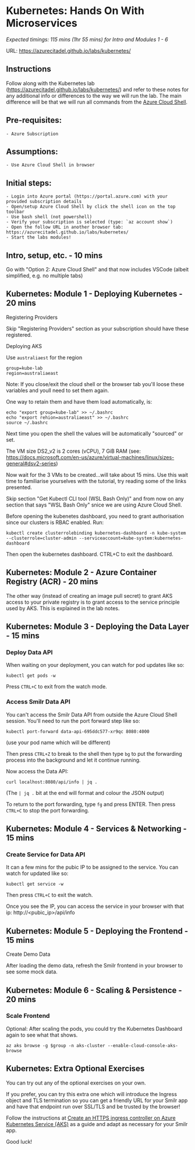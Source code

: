 # Kubernetes: Hands On With Microservices

*Expected timings: 115 mins (1hr 55 mins) for Intro and Modules 1 - 6*

URL: https://azurecitadel.github.io/labs/kubernetes/

## Instructions

Follow along with the Kubernetes lab (https://azurecitadel.github.io/labs/kubernetes/) and refer to these notes for any additional info or differences to the way we will run the lab.  The main difference will be that we will run all commands from the [Azure Cloud Shell](https://docs.microsoft.com/en-us/azure/cloud-shell/overview).

## Pre-requisites:
	- Azure Subscription

## Assumptions:
	- Use Azure Cloud Shell in browser

## Initial steps:
	- Login into Azure portal (https://portal.azure.com) with your provided subscription details
	- Open/setup Azure Cloud Shell by click the shell icon on the top toolbar
	- Use bash shell (not powershell)
	- Verify your subscription is selected (type: `az account show`)
	- Open the follow URL in another browser tab: https://azurecitadel.github.io/labs/kubernetes/
	- Start the labs modules!

## Intro, setup, etc. - 10 mins

Go with "Option 2: Azure Cloud Shell" and that now includes VSCode (albeit simplified, e.g. no multiple tabs)

## Kubernetes: Module 1 - Deploying Kubernetes - 20 mins

Registering Providers

Skip "Registering Providers" section as your subscription should have these registered.

Deploying AKS

Use `australiaest` for the region

```
group=kube-lab
region=australiaeast
```

Note: If you close/exit the cloud shell or the browser tab you'll loose these variables and youll need to set them again.

One way to retain them and have them load automatically, is:

```
echo "export group=kube-lab" >> ~/.bashrc
echo "export rehion=australiaeast" >> ~/.bashrc
source ~/.bashrc
```

Next time you open the shell the values will be automatically "sourced" or set.

The VM size DS2_v2 is 2 cores (vCPU), 7 GiB RAM (see: https://docs.microsoft.com/en-us/azure/virtual-machines/linux/sizes-general#dsv2-series)

Now wait for the 3 VMs to be created…will take about 15 mins.
Use this wait time to familiarise yourselves with the tutorial, try reading some of the links presented.

Skip section "Get Kubectl CLI tool (WSL Bash Only)" and from now on any section that says "WSL Bash Only" snice we are using Azure Cloud Shell.

Before opening the kubenetes dashboard, you need to grant authorisation since our clusters is RBAC enabled.  Run: 

```
kubectl create clusterrolebinding kubernetes-dashboard -n kube-system --clusterrole=cluster-admin --serviceaccount=kube-system:kubernetes-dashboard
```

Then open the kubernetes dashboard. CTRL+C to exit the dashboard.

## Kubernetes: Module 2 - Azure Container Registry (ACR) - 20 mins

The other way (instead of creating an image pull secret) to grant AKS access to your private registry is to grant access to the service principle used by AKS.  This is explained in the lab  notes.

## Kubernetes: Module 3 - Deploying the Data Layer - 15 mins

### Deploy Data API

When waiting on your deployment, you can watch for pod updates like so:

```
kubectl get pods -w
```

Press `CTRL+C` to exit from the watch mode.

### Access Smilr Data API

You can't access the Smilr Data API from outside the Azure Cloud Shell session.  You'll need to run the port forward step like so:

```
kubectl port-forward data-api-695ddc577-xr9qc 8080:4000
```

(use your pod name which will be different)

Then press `CTRL+Z` to break to the shell then type `bg` to put the forwarding process into the background and let it continue running.

Now  access the Data API:

```
curl localhost:8080/api/info | jq .
```

(The `| jq .` bit at the end will format and colour the JSON output)

To return to the port forwarding, type `fg` and press ENTER.
Then press `CTRL+C` to stop the port forwarding.

## Kubernetes: Module 4 - Services & Networking - 15 mins

### Create Service for Data API

It can a few mins for the pubic IP to be assigned to the service. You can watch for updated like so:

```
kubectl get service -w
```

Then press `CTRL+C` to exit the watch.

Once you see the IP, you can access the service in your browser with that ip: http://<pubic_ip>/api/info

## Kubernetes: Module 5 - Deploying the Frontend - 15 mins

Create Demo Data

After loading the demo data, refresh the Smilr frontend in your browser to see some mock data.

## Kubernetes: Module 6 - Scaling & Persistence - 20 mins

### Scale Frontend

Optional: After scaling the pods, you could try the Kubernetes Dashboard again to see what that shows.

```
az aks browse -g $group -n aks-cluster --enable-cloud-console-aks-browse
```

## Kubernetes: Extra Optional Exercises

You can try out any of the optional exercises on your own.

If you prefer, you can try this extra one which will introduce the Ingress object and TLS termination so you can get a friendly URL for your Smilr app and have that endpoint run over SSL/TLS and be trusted by the browser!

Follow the instructions at [Create an HTTPS ingress controller on Azure Kubernetes Service (AKS)](https://docs.microsoft.com/en-us/azure/aks/ingress-tls) as a guide and adapt as necessary for your Smilr app.

Good luck!


